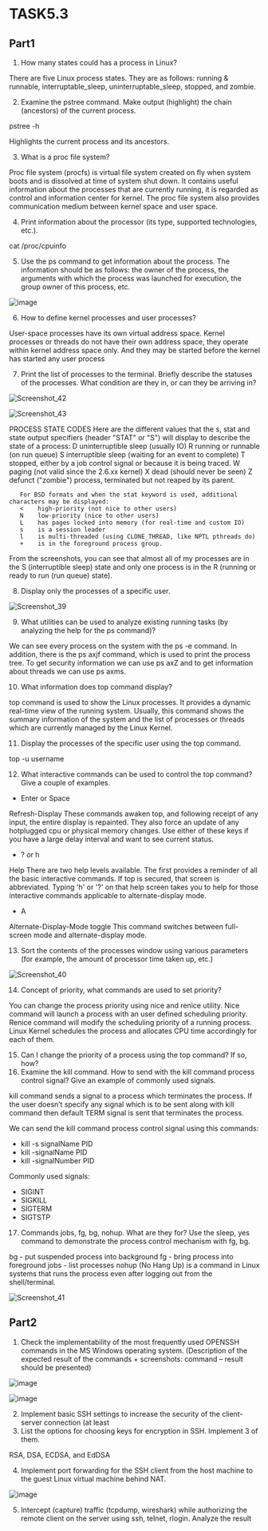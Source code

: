 # TASK5.3
## Part1
1. How many states could has a process in Linux?

There are five Linux process states. They are as follows: running & runnable, interruptable_sleep, uninterruptable_sleep, stopped, and zombie.

2. Examine the pstree command. Make output (highlight) the chain (ancestors) of the current 
process.

pstree -h

Highlights the current process and its ancestors.

3. What is a proc file system?

Proc file system (procfs) is virtual file system created on fly when system boots and is dissolved at time of system shut down.
It contains useful information about the processes that are currently running, it is regarded as control and information center for kernel.
The proc file system also provides communication medium between kernel space and user space.

4. Print information about the processor (its type, supported technologies, etc.).

cat /proc/cpuinfo

5. Use the ps command to get information about the process. The information should be as 
follows: the owner of the process, the arguments with which the process was launched for 
execution, the group owner of this process, etc.

![image](https://user-images.githubusercontent.com/109180406/179424909-35ed4c07-dedb-478d-bd54-b514a3b54174.png)

6. How to define kernel processes and user processes?

User-space processes have its own virtual address space.
Kernel processes or threads do not have their own address space, they operate within kernel address space only. And they may be started before the kernel has started any user process

7. Print the list of processes to the terminal. Briefly describe the statuses of the processes. 
What condition are they in, or can they be arriving in?

![Screenshot_42](https://user-images.githubusercontent.com/109180406/179423333-ff28ef94-3040-4bef-9871-db705b4ad48d.png)

![Screenshot_43](https://user-images.githubusercontent.com/109180406/179423335-0369680d-0212-4127-abbf-2162502e60b8.png)

PROCESS STATE CODES
       Here are the different values that the s, stat and state output specifiers (header "STAT" or "S") will display to describe the state of a process:
       D    uninterruptible sleep (usually IO)
       R    running or runnable (on run queue)
       S    interruptible sleep (waiting for an event to complete)
       T    stopped, either by a job control signal or because it is being traced.
       W    paging (not valid since the 2.6.xx kernel)
       X    dead (should never be seen)
       Z    defunct ("zombie") process, terminated but not reaped by its parent.

       For BSD formats and when the stat keyword is used, additional characters may be displayed:
       <    high-priority (not nice to other users)
       N    low-priority (nice to other users)
       L    has pages locked into memory (for real-time and custom IO)
       s    is a session leader
       l    is multi-threaded (using CLONE_THREAD, like NPTL pthreads do)
       +    is in the foreground process group.

From the screenshots, you can see that almost all of my processes are in the S (interruptible sleep) state and only one process is in the R (running or ready to run (run queue) state).

8. Display only the processes of a specific user.

![Screenshot_39](https://user-images.githubusercontent.com/109180406/179421248-85398bab-b900-416a-b1c4-cc23327f360b.png)

9. What utilities can be used to analyze existing running tasks (by analyzing the help for the ps 
command)?

We can see every process on the system with the ps -e command. In addition, there is the ps axjf command, which is used to print the process tree. To get security information we can use ps axZ and to get information about threads we can use ps axms.

10. What information does top command display?

top command is used to show the Linux processes. It provides a dynamic real-time view of the running system. Usually, this command shows the summary information of the system and the list of processes or threads which are currently managed by the Linux Kernel.

11. Display the processes of the specific user using the top command.

top -u username

12. What interactive commands can be used to control the top command? Give a couple of 
examples.

- Enter or Space

Refresh-Display
These commands awaken top, and following receipt of any input, the entire display is repainted. They also force an update of any hotplugged cpu or physical memory changes.
Use either of these keys if you have a large delay interval and want to see current status.
  
- ? or h

Help
There are two help levels available. The first provides a reminder of all the basic interactive commands. If top is secured, that screen is abbreviated.
Typing 'h' or '?' on that help screen takes you to help for those interactive commands applicable to alternate-display mode.

- A

Alternate-Display-Mode toggle
This command switches between full-screen mode and alternate-display mode.
  
13. Sort the contents of the processes window using various parameters (for example, the 
amount of processor time taken up, etc.)

![Screenshot_40](https://user-images.githubusercontent.com/109180406/179422445-cd57fc0b-3959-46ab-a6b2-19ad37828774.png)

14. Concept of priority, what commands are used to set priority?

You can change the process priority using nice and renice utility. Nice command will launch a process with an user defined scheduling priority. Renice command will modify the scheduling priority of a running process. Linux Kernel schedules the process and allocates CPU time accordingly for each of them.

15. Can I change the priority of a process using the top command? If so, how?
16. Examine the kill command. How to send with the kill command
process control signal? Give an example of commonly used signals.

kill command sends a signal to a process which terminates the process. If the user doesn’t specify any signal which is to be sent along with kill command then default TERM signal is sent that terminates the process.

We can send the kill command process control signal using this commands:
- kill -s signalName PID
- kill -signalName PID
- kill -signalNumber PID

Commonly used signals:
- SIGINT
- SIGKILL
- SIGTERM	
- SIGTSTP

17. Commands jobs, fg, bg, nohup. What are they for? Use the sleep, yes command to 
demonstrate the process control mechanism with fg, bg.

bg - put suspended process into background
fg - bring process into foreground
jobs - list processes
nohup (No Hang Up) is a command in Linux systems that runs the process even after logging out from the shell/terminal.

![Screenshot_41](https://user-images.githubusercontent.com/109180406/179422667-6f704023-5e65-4f28-9710-472034f535f2.png)

## Part2
1. Check the implementability of the most frequently used OPENSSH commands in the MS 
Windows operating system. (Description of the expected result of the commands + 
screenshots: command – result should be presented)

![image](https://user-images.githubusercontent.com/109180406/179424637-9f1162ab-db77-49a0-aa4f-c112136da665.png)

![image](https://user-images.githubusercontent.com/109180406/179424628-e69c9b63-4054-40e7-81ae-1865ca0477b5.png)

2. Implement basic SSH settings to increase the security of the client-server connection (at least 
3. List the options for choosing keys for encryption in SSH. Implement 3 of them.

RSA, DSA, ECDSA, and EdDSA

4. Implement port forwarding for the SSH client from the host machine to the guest Linux 
virtual machine behind NAT.

![image](https://user-images.githubusercontent.com/109180406/179423644-0873842d-b4e6-4c95-8a57-32cb539404bc.png)

5. Intercept (capture) traffic (tcpdump, wireshark) while authorizing the remote client on the 
server using ssh, telnet, rlogin. Analyze the result
